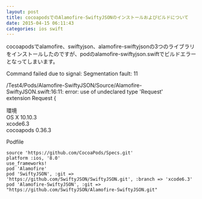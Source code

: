 ```yaml
---
layout: post
title: cocoapodsでのAlamofire-SwiftyJSONのインストールおよびビルドについて
date: 2015-04-15 06:11:43
categories: ios swift
---
```

<p>cocoapodsでalamofire、swiftyjson、alamofire-swiftyjsonの3つのライブラリをインストールしたのですが、podのalamofire-swiftyjson.swiftでビルドエラーとなってしまいます。</p>

<p>Command failed due to signal: Segmentation fault: 11</p>

<p>/Test4/Pods/Alamofire-SwiftyJSON/Source/Alamofire-SwiftyJSON.swift:16:11: error: use of undeclared type 'Request'<br>
extension Request {</p>

<p>環境<br>
OS X 10.10.3<br>
xcode6.3<br>
cocoapods 0.36.3</p>

<p>Podfile</p>

<pre><code>source 'https://github.com/CocoaPods/Specs.git'
platform :ios, '8.0'
use_frameworks!
pod 'Alamofire'
pod 'SwiftyJSON', :git =&gt; 'https://github.com/SwiftyJSON/SwiftyJSON.git', :branch =&gt; 'xcode6.3'
pod 'Alamofire-SwiftyJSON', :git =&gt; "https://github.com/SwiftyJSON/Alamofire-SwiftyJSON.git"
</code></pre>
